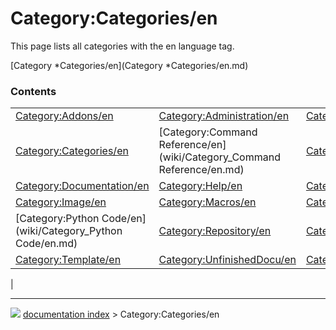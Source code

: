 # Category:Categories/en
This page lists all categories with the en language tag.

[Category   *Categories/en](Category   *Categories/en.md)

### Contents

|     |     |     |
| --- | --- | --- |
| [Category:Addons/en](wiki/Category_Addons/en.md) | [Category:Administration/en](wiki/Category_Administration/en.md) | [Category:API/en](wiki/Category_API/en.md) |
| [Category:Categories/en](wiki/Category_Categories/en.md) | [Category:Command Reference/en](wiki/Category_Command Reference/en.md) | [Category:Developer/en](wiki/Category_Developer/en.md) |
| [Category:Documentation/en](wiki/Category_Documentation/en.md) | [Category:Help/en](wiki/Category_Help/en.md) | [Category:Hubs/en](wiki/Category_Hubs/en.md) |
| [Category:Image/en](wiki/Category_Image/en.md) | [Category:Macros/en](wiki/Category_Macros/en.md) | [Category:News/en](wiki/Category_News/en.md) |
| [Category:Python Code/en](wiki/Category_Python Code/en.md) | [Category:Repository/en](wiki/Category_Repository/en.md) | [Category:Roadmap/en](wiki/Category_Roadmap/en.md) |
| [Category:Template/en](wiki/Category_Template/en.md) | [Category:UnfinishedDocu/en](wiki/Category_UnfinishedDocu/en.md) | [Category:Wiki/en](wiki/Category_Wiki/en.md) |
|



---
![](images/Right_arrow.png) [documentation index](../README.md) > Category:Categories/en
